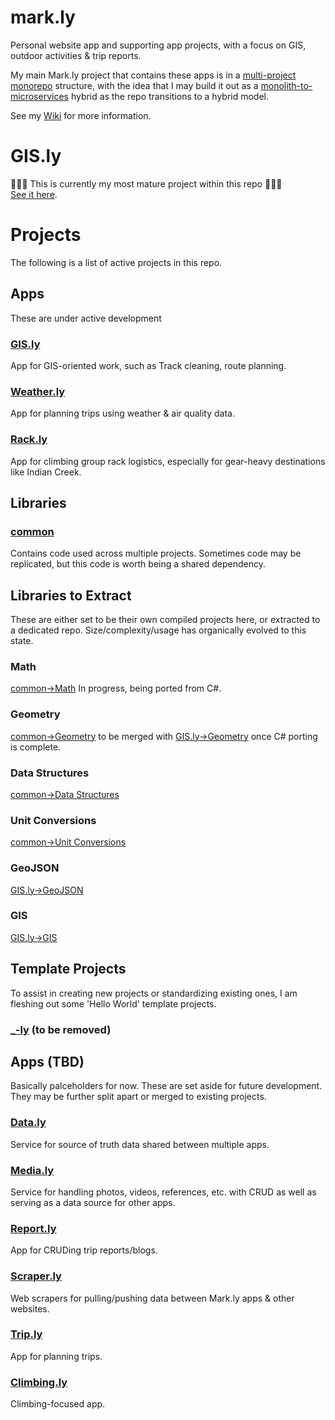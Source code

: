 # mark.ly
Personal website app and supporting app projects, with a focus on GIS, outdoor activities & trip reports.

My main Mark.ly project that contains these apps is in a [multi-project monorepo](https://kinsta.com/blog/monorepo-vs-multi-repo/) structure, with the idea that I may build it out as a [monolith-to-microservices](https://www.atlassian.com/microservices/microservices-architecture/microservices-vs-monolith) hybrid as the repo transitions to a hybrid model.

See my [Wiki](https://markpthomas.github.io/wiki/Apps_819631.html) for more information.

# GIS.ly
🎉🎉🎉 This is currently my most mature project within this repo 🎉🎉🎉 \
[See it here](https://github.com/MarkPThomas/mark.ly/tree/main/packages/GIS-ly#gisly).

# Projects
The following is a list of active projects in this repo.

## Apps
These are under active development

### [GIS.ly](https://github.com/MarkPThomas/mark.ly/tree/main/packages/GIS-ly#gisly)
App for GIS-oriented work, such as Track cleaning, route planning.

### [Weather.ly](https://github.com/MarkPThomas/mark.ly/tree/main/packages/weather-ly#weatherly)
App for planning trips using weather & air quality data.

### [Rack.ly](https://github.com/MarkPThomas/mark.ly/tree/main/packages/rack-ly#rackly)
App for climbing group rack logistics, especially for gear-heavy destinations like Indian Creek.

## Libraries
### [common](https://github.com/MarkPThomas/mark.ly/tree/main/packages/common)
Contains code used across multiple projects. Sometimes code may be replicated, but this code is worth being a shared dependency.

## Libraries to Extract
These are either set to be their own compiled projects here, or extracted to a dedicated repo. Size/complexity/usage has organically evolved to this state.

### Math
[common->Math](https://github.com/MarkPThomas/mark.ly/tree/main/packages/common/utils/math#math)
In progress, being ported from C#.

### Geometry
[common->Geometry](https://github.com/MarkPThomas/mark.ly/tree/main/packages/common/utils/geometry#geometry) to be merged with [GIS.ly->Geometry](https://github.com/MarkPThomas/mark.ly/tree/main/packages/GIS-ly/ui/src/model/Geometry#geometry) once C# porting is complete.

### Data Structures
[common->Data Structures](https://github.com/MarkPThomas/mark.ly/tree/main/packages/common/utils/dataStructures#data-structures)

### Unit Conversions
[common->Unit Conversions](https://github.com/MarkPThomas/mark.ly/tree/main/packages/common/utils/units/conversion#units-conversion)

### GeoJSON
[GIS.ly->GeoJSON](https://github.com/MarkPThomas/mark.ly/tree/main/packages/GIS-ly/ui/src/model/GeoJSON#geojson)

### GIS
[GIS.ly->GIS](https://github.com/MarkPThomas/mark.ly/tree/main/packages/GIS-ly/ui/src/model/GIS#gis)

## Template Projects
To assist in creating new projects or standardizing existing ones, I am fleshing out some 'Hello World' template projects.

### [_-ly](https://github.com/MarkPThomas/mark.ly/tree/main/packages/_-ly) (to be removed)
<!-- * [app-api]() - NodeJS projects. Libraries & back-end.
* [app-ui]() - React projects. Front-end.
* [app-allInOne]() - Projects with somewhat coupled front-end/back-end. Basically full-stack apps that are mostly standalone in this repo. -->

## Apps (TBD)
Basically palceholders for now. These are set aside for future development. They may be further split apart or merged to existing projects.

### [Data.ly](https://github.com/MarkPThomas/mark.ly/tree/main/packages/data-ly)
Service for source of truth data shared between multiple apps.

### [Media.ly](https://github.com/MarkPThomas/mark.ly/tree/main/packages/media-ly)
Service for handling photos, videos, references, etc. with CRUD as well as serving as a data source for other apps.

### [Report.ly](https://github.com/MarkPThomas/mark.ly/tree/main/packages/report-ly)
App for CRUDing trip reports/blogs.

### [Scraper.ly](https://github.com/MarkPThomas/mark.ly/tree/main/packages/scraper-ly)
Web scrapers for pulling/pushing data between Mark.ly apps & other websites.

### [Trip.ly](https://github.com/MarkPThomas/mark.ly/tree/main/packages/trip-ly)
App for planning trips.

### [Climbing.ly](https://github.com/MarkPThomas/mark.ly/tree/main/packages/climbing-ly)
Climbing-focused app.